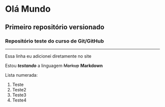 # Olá Mundo

## Primeiro repositório versionado

### Repositório teste do curso de Git/GitHub

---
 
Essa linha eu adicionei diretamente no site
 
Estou __*testando*__ a linguagem ~~Markup~~ **Markdown**
 
Lista numerada:
 
1. Teste
1. Teste2
1. Teste3
4. Teste4
 
